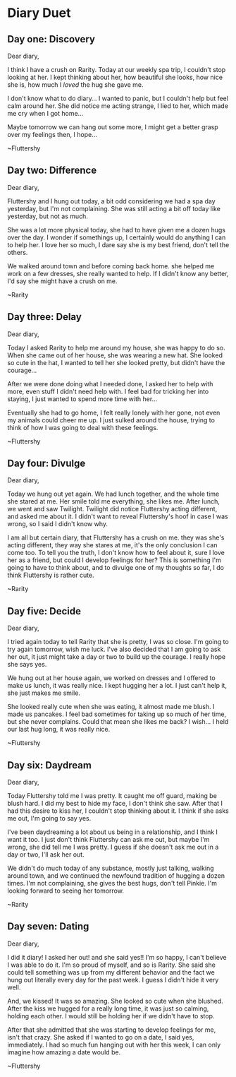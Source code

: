 # Diary Duet

## Day one: Discovery

Dear diary,

I think I have a crush on Rarity. Today at our weekly spa trip, I couldn't stop looking at her. I kept thinking about her, how beautiful she looks, how nice she is, how much I *loved* the hug she gave me.

I don't know what to do diary… I wanted to panic, but I couldn't help but feel calm around her. She did notice me acting strange, I lied to her, which made me cry when I got home…

Maybe tomorrow we can hang out some more, I might get a better grasp over my feelings then, I hope…

~Fluttershy

## Day two: Difference

Dear diary,

Fluttershy and I hung out today, a bit odd considering we had a spa day yesterday, but I'm not complaining. She was still acting a bit off today like yesterday, but not as much.

She was a lot more physical today, she had to have given me a dozen hugs over the day. I wonder if somethings up, I certainly would do anything I can to help her. I love her so much, I dare say she is my best friend, don't tell the others.

We walked around town and before coming back home. she helped me work on a few dresses, she really wanted to help. If I didn't know any better, I'd say she might have a crush on me.

~Rarity

## Day three: Delay

Dear diary,

Today I asked Rarity to help me around my house, she was happy to do so. When she came out of her house, she was wearing a new hat. She looked so cute in the hat, I wanted to tell her she looked pretty, but didn't have the courage…

After we were done doing what I needed done, I asked her to help with more, even stuff I didn't need help with. I feel bad for tricking her into staying, I just wanted to spend more time with her…

Eventually she had to go home, I felt really lonely with her gone, not even my animals could cheer me up. I just sulked around the house, trying to think of how I was going to deal with these feelings.

~Fluttershy

## Day four: Divulge

Dear diary,

Today we hung out yet again. We had lunch together, and the whole time she stared at me. Her smile told me everything, she likes me. After lunch, we went and saw Twilight. Twilight did notice Fluttershy acting different, and asked me about it. I didn't want to reveal Fluttershy's hoof in case I was wrong, so I said I didn't know why.

I am all but certain diary, that Fluttershy has a crush on me. they was she's acting different, they way she stares at me, it's the only conclusion I can come too. To tell you the truth, I don't know how to feel about it, sure I love her as a friend, but could I develop feelings for her? This is something I'm going to have to think about, and to divulge one of my thoughts so far, I do think Fluttershy is rather cute.

~Rarity

## Day five: Decide

Dear diary,

I tried again today to tell Rarity that she is pretty, I was so close. I'm going to try again tomorrow, wish me luck. I've also decided that I am going to ask her out, it just might take a day or two to build up the courage. I really hope she says yes.

We hung out at her house again, we worked on dresses and I offered to make us lunch, it was really nice. I kept hugging her a lot. I just can't help it, she just makes me smile.

She looked really cute when she was eating, it almost made me blush. I made us pancakes. I feel bad sometimes for taking up so much of her time, but she never complains. Could that mean she likes me back? I wish… I held our last hug long, it was really nice.

~Fluttershy

## Day six: Daydream

Dear diary,

Today Fluttershy told me I was pretty. It caught me off guard, making be blush hard. I did my best to hide my face, I don't think she saw. After that I had this desire to kiss her, I couldn't stop thinking about it. I think if she asks me out, I'm going to say yes.

I've been daydreaming a lot about us being in a relationship, and I think I want it too. I just don't think Fluttershy can ask me out, but maybe I'm wrong, she did tell me I was pretty. I guess if she doesn't ask me out in a day or two, I'll ask her out.

We didn't do much today of any substance, mostly just talking, walking around town, and we continued the newfound tradition of hugging a dozen times. I'm not complaining, she gives the best hugs, don't tell Pinkie. I'm looking forward to seeing her tomorrow.

~Rarity

## Day seven: Dating

Dear diary,

I did it diary! I asked her out! and she said yes!! I'm so happy, I can't believe I was able to do it. I'm so proud of myself, and so is Rarity. She said she could tell something was up from my different behavior and the fact we hung out literally every day for the past week. I guess I didn't hide it very well.

And, we kissed! It was so amazing. She looked so cute when she blushed. After the kiss we hugged for a really long time, it was just so calming, holding each other. I would still be holding her if we didn't have to stop.

After that she admitted that she was starting to develop feelings for me, isn't that crazy. She asked if I wanted to go on a date, I said yes, immediately. I had so much fun hanging out with her this week, I can only imagine how amazing a date would be.

~Fluttershy
